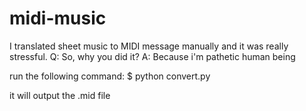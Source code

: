 # midi-music

I translated sheet music to MIDI message manually and it was really stressful.
Q: So, why you did it?
A: Because i'm pathetic human being

run the following command:
$ python convert.py

it will output the .mid file
